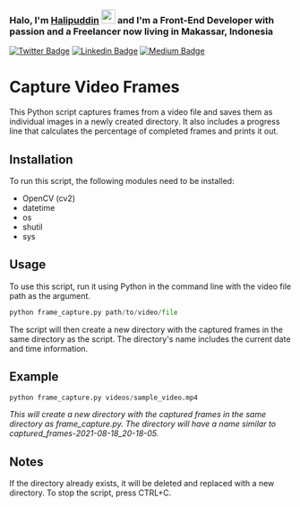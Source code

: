 ### Halo, I'm <a href="https://halip26.github.io" target="_blank">Halipuddin</a> <img src="https://media.giphy.com/media/hvRJCLFzcasrR4ia7z/giphy.gif" width="25"> and I'm a Front-End Developer with passion and a Freelancer now living in Makassar, Indonesia

[![Twitter Badge](https://img.shields.io/twitter/follow/halip26?style=social)](https://twitter.com/Halip26)
[![Linkedin Badge](https://img.shields.io/badge/-LinkedIn-0e76a8?style=flat-square&logo=Linkedin&logoColor=white)](https://www.linkedin.com/in/halipuddin/)
[![Medium Badge](https://img.shields.io/badge/medium-%2312100E.svg?&style=for-square&logo=medium&logoColor=white)](https://halip26.medium.com/)

# Capture Video Frames

This Python script captures frames from a video file and saves them as individual images in a newly created directory. It also includes a progress line that calculates the percentage of completed frames and prints it out.

## Installation

To run this script, the following modules need to be installed:

- OpenCV (cv2)
- datetime
- os
- shutil
- sys

## Usage

To use this script, run it using Python in the command line with the video file path as the argument.

``` Python
python frame_capture.py path/to/video/file
```

The script will then create a new directory with the captured frames in the same directory as the script. The directory's name includes the current date and time information.

## Example

```Python
python frame_capture.py videos/sample_video.mp4
```

_This will create a new directory with the captured frames in the same directory as frame_capture.py. The directory will have a name similar to captured_frames-2021-08-18_20-18-05._

## Notes

If the directory already exists, it will be deleted and replaced with a new directory.
To stop the script, press CTRL+C.
